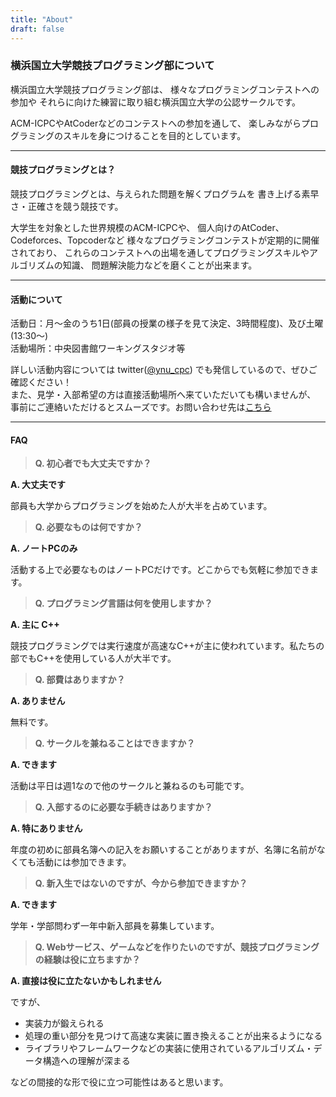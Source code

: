```yaml
---
title: "About"
draft: false
---
```


### 横浜国立大学競技プログラミング部について

横浜国立大学競技プログラミング部は、
様々なプログラミングコンテストへの参加や
それらに向けた練習に取り組む横浜国立大学の公認サークルです。

ACM-ICPCやAtCoderなどのコンテストへの参加を通して、
楽しみながらプログラミングのスキルを身につけることを目的としています。

* * *

#### 競技プログラミングとは？

競技プログラミングとは、与えられた問題を解くプログラムを
書き上げる素早さ・正確さを競う競技です。

大学生を対象とした世界規模のACM-ICPCや、
個人向けのAtCoder、Codeforces、Topcoderなど
様々なプログラミングコンテストが定期的に開催されており、
これらのコンテストへの出場を通してプログラミングスキルやアルゴリズムの知識、
問題解決能力などを磨くことが出来ます。

* * *

#### 活動について

活動日：月〜金のうち1日(部員の授業の様子を見て決定、3時間程度)、及び土曜(13:30〜)  
活動場所：中央図書館ワーキングスタジオ等

詳しい活動内容については
twitter([@ynu_cpc](https://twitter.com/ynu_cpc?lang=ja))
でも発信しているので、ぜひご確認ください！  
また、見学・入部希望の方は直接活動場所へ来ていただいても構いませんが、
事前にご連絡いただけるとスムーズです。お問い合わせ先は[こちら](/contact/)

* * *

#### FAQ

> **Q. 初心者でも大丈夫ですか？**

**A. 大丈夫です**

部員も大学からプログラミングを始めた人が大半を占めています。

> **Q. 必要なものは何ですか？**

**A. ノートPCのみ**

活動する上で必要なものはノートPCだけです。どこからでも気軽に参加できます。

> **Q. プログラミング言語は何を使用しますか？**

**A. 主に C++**

競技プログラミングでは実行速度が高速なC++が主に使われています。私たちの部でもC++を使用している人が大半です。

> **Q. 部費はありますか？**

**A. ありません**

無料です。

> **Q. サークルを兼ねることはできますか？**

**A. できます**

活動は平日は週1なので他のサークルと兼ねるのも可能です。

> **Q. 入部するのに必要な手続きはありますか？**

**A. 特にありません**

年度の初めに部員名簿への記入をお願いすることがありますが、名簿に名前がなくても活動には参加できます。

> **Q. 新入生ではないのですが、今から参加できますか？**

**A. できます**

学年・学部問わず一年中新入部員を募集しています。

> **Q. Webサービス、ゲームなどを作りたいのですが、競技プログラミングの経験は役に立ちますか？**

**A. 直接は役に立たないかもしれません**

ですが、

- 実装力が鍛えられる
- 処理の重い部分を見つけて高速な実装に置き換えることが出来るようになる
- ライブラリやフレームワークなどの実装に使用されているアルゴリズム・データ構造への理解が深まる

などの間接的な形で役に立つ可能性はあると思います。  
